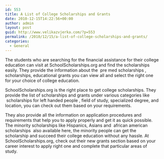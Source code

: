 ```yaml
---
id: 553
title: A List of College Scholarships and Grants
date: 2010-12-15T14:22:56+00:00
author: admin
layout: post
guid: http://www.velikazvjerka.com/?p=553
permalink: /2010/12/15/a-list-of-college-scholarships-and-grants/
categories:
  - General
---
```

The students who are searching for the financial assistance for their college education can visit at SchoolScholarships.org and find the scholarships easily. They provide the information about the &nbsp;pre med scholarships&nbsp;, scholarships, educational grants you can view all and select the right one for your choice of college education. 

SchoolScholarships.org is the right place to get college scholarships. They provide the list of scholarships and grants under various categories like &nbsp;scholarships for left handed people&nbsp;, field of study, specialized degree, and location, you can check out them based on your requirements.

They also provide all the information on application procedures and requirements that help you to apply properly and get it as quick possible. The minority scholarships like Hispanics, Asians and &nbsp;african american scholarships&nbsp; also available here, the minority people can get the scholarship and succeed their college education without any hassle. At SchoolScholarships.org, check out their new grants section based on your career interest to apply right one and complete that particular areas of study.